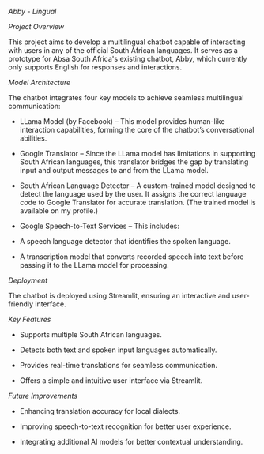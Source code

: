 *Abby - Lingual*

*Project Overview*

This project aims to develop a multilingual chatbot capable of interacting with users in any of the official South African languages. It serves as a prototype for Absa South Africa's existing chatbot, Abby, which currently only supports English for responses and interactions.

*Model Architecture*

The chatbot integrates four key models to achieve seamless multilingual communication:

* LLama Model (by Facebook) – This model provides human-like interaction capabilities, forming the core of the chatbot’s conversational abilities.

* Google Translator – Since the LLama model has limitations in supporting South African languages, this translator bridges the gap by translating input and output messages to and from the LLama model.

* South African Language Detector – A custom-trained model designed to detect the language used by the user. It assigns the correct language code to Google Translator for accurate translation. (The trained model is available on my profile.)

* Google Speech-to-Text Services – This includes:

- A speech language detector that identifies the spoken language.

- A transcription model that converts recorded speech into text before passing it to the LLama model for processing.

*Deployment*

The chatbot is deployed using Streamlit, ensuring an interactive and user-friendly interface.

*Key Features*

* Supports multiple South African languages.

* Detects both text and spoken input languages automatically.

* Provides real-time translations for seamless communication.

* Offers a simple and intuitive user interface via Streamlit.

*Future Improvements*

* Enhancing translation accuracy for local dialects.

* Improving speech-to-text recognition for better user experience.

* Integrating additional AI models for better contextual understanding.
